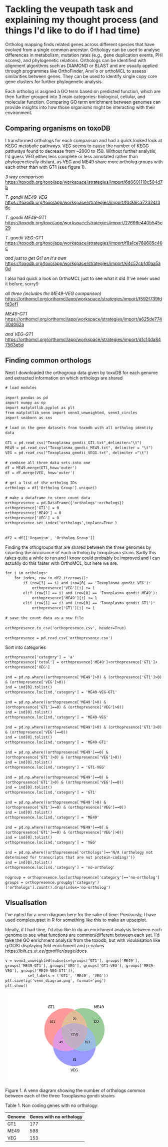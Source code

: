# Tackling the veupath task and explaining my thought process (and things I'd like to do if I had time)

Ortholog mapping finds related genes across different species that have evolved from a single common ancestor. Orthology can be used to analyse differences in metabolism, mutation rates (e.g., gene duplication events, PHI scores), and phylogenetic relations. Orthologs can be identified with alignment algorithms such as DIAMOND or BLAST and are usually applied through programmes like OrthoFinder, Anvi'o or orthoMCL to assess similarities between genes. They can be used to identify single copy core gene clusters for further phylogenetic analysis.

Each ortholog is asigned a GO term based on predicted function, which are then further grouped into 3 main categories: biological, cellular, and molecular function.
Comparing GO term enrichment between genomes can provide insights into how those organisms might be interacting with their environment.

## Comparing organisms on toxoDB

I transformed orthologs for each comparison and had a quick looked look at KEGG metabolic pathways. VEG seems to cause the number of KEGG pathways found to decrease from ~2000 to 150. Without further analysis, I'd guess VEG either less complete or less annotated rather than phylogenetically distant, as VEG and ME49 share more ortholog groups with each other than with GT1 (see figure 1).

*3 way comparison*
https://toxodb.org/toxo/app/workspace/strategies/import/6d6601110c504d7b

*T. gondii ME49-VEG*
https://toxodb.org/toxo/app/workspace/strategies/import/fd466ca72324136c

*T. gondii ME49-GT1*
https://toxodb.org/toxo/app/workspace/strategies/import/27696e440b545c29

*T. gondii VEG-GT1*
https://toxodb.org/toxo/app/workspace/strategies/import/f8a1ce788685c46c

*and just to get Gt1 on it's own*
https://toxodb.org/toxo/app/workspace/strategies/import/64c52cb1d0aa5a0d


I also had quick a look on OrthoMCL just to see what it did (I've never used it before, sorry!)

*all three (includes the ME49-VEG comparison)*
https://orthomcl.org/orthomcl/app/workspace/strategies/import/f592f739fdfd3ef1

*ME49-GT1*
https://orthomcl.org/orthomcl/app/workspace/strategies/import/a625de77430d062a

*and VEG-GT1*
https://orthomcl.org/orthomcl/app/workspace/strategies/import/d1c14da847563e5d


## Finding common orthologs
Next I downloaded the orthogroup data given by toxoDB for each genome and extracted information on which orthologs are shared

```
# load modules

import pandas as pd
import numpy as np
import matplotlib.pyplot as plt
from matplotlib_venn import venn3_unweighted, venn3_circles
import seaborn as sns

# load in the gene datasets from toxodb with all ortholog identity data

GT1 = pd.read_csv("Toxoplasma_gondii_GT1.txt",delimiter="\t")
ME49 = pd.read_csv("Toxoplasma_gondii_ME49.txt", delimiter = "\t")
VEG = pd.read_csv("Toxoplasma_gondii_VEGG.txt", delimiter ="\t")

# combine all three data sets into one
df = ME49.merge(GT1,how='outer')
df = df.merge(VEG, how='outer')

# get a list of the ortholog IDs
orthologs = df['Ortholog Group'].unique()

# make a dataframe to store count data
orthopresence = pd.DataFrame({'orthologs':orthologs})
orthopresence['GT1'] = 0
orthopresence['ME49'] = 0
orthopresence['VEG'] = 0
orthopresence.set_index('orthologs',inplace=True )


df2 = df[['Organism', 'Ortholog Group']]
```
Finding the othogroups that are shared between the three genomes by counting the occurance of each ortholog by toxoplasma strain.
Sadly this takes quite a while to run and I know could probably be improved and I can actually do this faster with OrthoMCL, but here we are.

```
for i in orthologs:
    for index, row in df2.iterrows():
        if (row[1] == i) and (row[0] == 'Toxoplasma gondii VEG'):
            orthopresence['VEG'][i] += 1
        elif (row[1] == i) and (row[0] == 'Toxoplasma gondii ME49'):
            orthopresence['ME49'][i] += 1
        elif (row[1] == i) and (row[0] == 'Toxoplasma gondii GT1'):
            orthopresence['GT1'][i] += 1
            
# save the count data as a new file        

orthopresence.to_csv('orthopresence.csv', header=True)

orthopresence = pd.read_csv('orthopresence.csv')
```

Sort into categories
```
orthopresence['category'] = 'a'
orthopresence['total'] = orthopresence['ME49']+orthopresence['GT1']+ orthopresence['VEG']

ind = pd.np.where((orthopresence['ME49']>0) & (orthopresence['GT1']>0) & (orthopresence['VEG']>0))
ind = ind[0].tolist()
orthopresence.loc[ind,'category'] = 'ME49-VEG-GT1'

ind = pd.np.where((orthopresence['ME49']>0) & (orthopresence['GT1']==0) & (orthopresence['VEG']>0))
ind = ind[0].tolist()
orthopresence.loc[ind,'category'] = 'ME49-VEG'

ind = pd.np.where((orthopresence['ME49']>0) & (orthopresence['GT1']>0) & (orthopresence['VEG']==0))
ind = ind[0].tolist()
orthopresence.loc[ind,'category'] = 'ME49-GT1'

ind = pd.np.where((orthopresence['ME49']==0) & (orthopresence['GT1']>0) & (orthopresence['VEG']>0))
ind = ind[0].tolist()
orthopresence.loc[ind,'category'] = 'GT1-VEG'

ind = pd.np.where((orthopresence['ME49']==0) & (orthopresence['GT1']>0) & (orthopresence['VEG']==0))
ind = ind[0].tolist()
orthopresence.loc[ind,'category'] = 'GT1'

ind = pd.np.where((orthopresence['ME49']>0) & (orthopresence['GT1']==0) & (orthopresence['VEG']==0))
ind = ind[0].tolist()
orthopresence.loc[ind,'category'] = 'ME49'

ind = pd.np.where((orthopresence['ME49']==0) & (orthopresence['GT1']==0) & (orthopresence['VEG']>0))
ind = ind[0].tolist()
orthopresence.loc[ind,'category'] = 'VEG'

ind = pd.np.where((orthopresence['orthologs']=='N/A (orthology not determined for transcripts that are not protein-coding)'))
ind = ind[0].tolist()
orthopresence.loc[ind,'category'] = 'no-ortholog'

nogroup = orthopresence.loc[orthopresence['category']=='no-ortholog']
groups = orthopresence.groupby('category')['orthologs'].count().drop(index='no-ortholog')

```

## Visualisation
I've opted for a venn diagram here for the sake of time.
Previously, I have used complexupset in R for something like this to make an upsetplot.

Ideally, if I had time,  I'd also like to do an enrichment analysis between each genome to see what functions are common/different between each set.
I'd take the GO enrichment analysis from the toxodb, but with visulaisation like g:GOSt displaying fold enrichment and p-values https://biit.cs.ut.ee/gprofiler/page/docs

```
v = venn3_unweighted(subsets=(groups['GT1'], groups['ME49'], groups['ME49-GT1'], groups['VEG'], groups['GT1-VEG'], groups['ME49-VEG'], groups['ME49-VEG-GT1']), 
          set_labels = ('GT1', 'ME49', 'VEG'))
plt.savefig('venn_diagram.png', format='png')
plt.show()

```
![Venn diagram](https://github.com/VibrantStarling/test-space/blob/main/venn_diagram.png)

Figure 1. A venn diagram showing the number of orthologs common between each of the three Toxoplasma gondii strains

Table 1. Non coding genes with no orthology: 

| Genome        | Genes with no orthology
| ------------- |-------------| 
| GT1      | 177 |
| ME49      | 598      |  
| VEG | 153      |   
               


